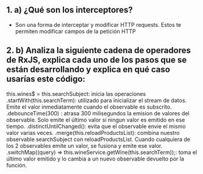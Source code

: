 ## 1. a) ¿Qué son los interceptores?
- Son una forma de interceptar y modificar HTTP requests. Estos te permiten modificar campos de la petición HTTP

## 2. b) Analiza la siguiente cadena de operadores de RxJS, explica cada uno de los pasos que se están desarrollando y explica en qué caso usarías este código:
this.wines$ =  this.searchSubject: inicia las operaciones
.startWith(this.searchTerm): utilizado para inicializar el stream de datos. Emite el valor inmediatamente cuando el observable es subscrito.
.debounceTime(300) : atrasa 300 milisegundos la emision de valores del observable. Solo emite el último valor si ningun valor es emitido en ese tiempo.
.distinctUntilChanged(): evita que el observable envie el mismo valor varias veces.
.merge(this.reloadProductsList): combina nuestro observable searchSubject con reloadProductsList. Cuando cualquiera de los 2 observables emite un valor, se fusiona y emite ese valor.
.switchMap((query) => this.wineService.getWine(this.searchTerm));: toma el último valor emitido y lo cambia a un nuevo observable devuelto por la función.